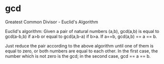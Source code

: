 # gcd
Greatest Common Divisor - Euclid's Algorithm

Euclid's algorithm: Given a pair of natural numbers (a,b), gcd(a,b) is equal to gcd(a-b,b) if a>b
or equal to gcd(a,b-a) if b>a. If a==b, gcd(a,b) == a == b. 

Just reduce the pair according to the above algorithm until one of them is equal to zero, 
or both numbers are equal to each other. In the first case, the number which is not zero 
is the gcd; in the second case, gcd == a == b.
